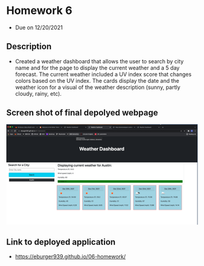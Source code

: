 # Homework 6
* Due on 12/20/2021

## Description
* Created a weather dashboard that allows the user to search by city name and for the page to display the current weather and a 5 day forecast.  The current weather included a UV index score that changes colors based on the UV index.  The cards display the date and the weather icon for a visual of the weather description (sunny, partly cloudy, rainy, etc).


## Screen shot of final depolyed webpage
![screenshot](hw6ss.png)


## Link to deployed application
* https://eburger939.github.io/06-homework/
